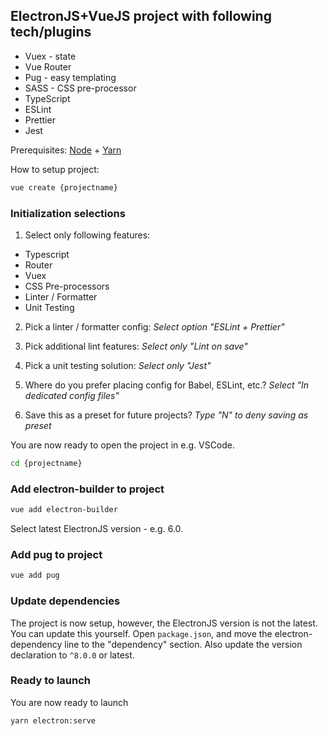 ## ElectronJS+VueJS project with following tech/plugins
 - Vuex - state
 - Vue Router
 - Pug - easy templating
 - SASS - CSS pre-processor
 - TypeScript
 - ESLint
 - Prettier
 - Jest
 
 Prerequisites: [Node](https://nodejs.org/en/) + [Yarn](https://yarnpkg.com/)
 
 How to setup project:
 ```sh
 vue create {projectname}
 ```
### Initialization selections
1) Select only following features: 
 - Typescript
 - Router
 - Vuex
 - CSS Pre-processors
 - Linter / Formatter
 - Unit Testing
 
2) Pick a linter / formatter config: *Select option "ESLint + Prettier"*


3) Pick additional lint features: *Select only "Lint on save"*


4) Pick a unit testing solution: *Select only "Jest"*

5) Where do you prefer placing config for Babel, ESLint, etc.? *Select "In dedicated config files"*

6) Save this as a preset for future projects? *Type "N" to deny saving as preset*


You are now ready to open the project in e.g. VSCode.
```sh
cd {projectname}
```

### Add electron-builder to project
```sh
vue add electron-builder
```
Select latest ElectronJS version - e.g. 6.0.

### Add pug to project
```sh
vue add pug
```

### Update dependencies
The project is now setup, however, the ElectronJS version is not the latest. You can update this yourself.
Open `package.json`, and move the electron-dependency line to the "dependency" section. Also update the version declaration to `^8.0.0` or latest.

### Ready to launch
You are now ready to launch

```sh
yarn electron:serve
```

